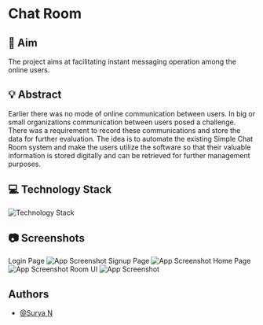 
# Chat Room




## 🎯 Aim 
The project aims at facilitating instant messaging operation among the online users.
## 💡 Abstract
Earlier there was no mode of online communication between users. In big or small organizations communication between users posed a challenge. There was a requirement to record these communications and store the data for further evaluation. The idea is to automate the existing Simple Chat Room system and make the users utilize the software so that their valuable information is stored digitally and can be retrieved for further management purposes.
## 💻 Technology Stack
![Technology Stack](https://www.linkpicture.com/q/Tech-stack.jpg)
## 📷 Screenshots
Login Page 
![App Screenshot](https://ibb.co/RgD7WD5)
Signup Page
![App Screenshot](https://ibb.co/4JMLT7P)
Home Page
![App Screenshot](https://ibb.co/6YtrTnG)
Room UI
![App Screenshot](https://ibb.co/DY6CS22)

## Authors

- [@Surya N](https://github.com/Surya1906)

